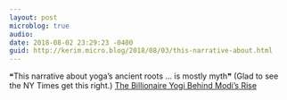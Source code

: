 ```yaml
---
layout: post
microblog: true
audio: 
date: 2018-08-02 23:29:23 -0400
guid: http://kerim.micro.blog/2018/08/03/this-narrative-about.html
---
```

❝This narrative about yoga’s ancient roots … is mostly myth❞ (Glad to see the NY Times get this right.) [The Billionaire Yogi Behind Modi’s Rise](https://www.nytimes.com/2018/07/26/magazine/the-billionaire-yogi-behind-modis-rise.html)
